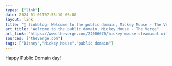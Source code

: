 ```yaml
---
types: ["link"]
date: 2024-01-01T07:55:10-05:00
layout: link
title: "🔗 linkblog: Welcome to the public domain, Mickey Mouse - The Verge'"
art_title: "Welcome to the public domain, Mickey Mouse - The Verge"
art_link: "https://www.theverge.com/24006670/mickey-mouse-steamboat-willie-enters-copyright-public-domain-2024"
sources: ["theverge.com"]
tags: ["Disney","Mickey Mouse","public domain"]
---
```

Happy Public Domain day!
